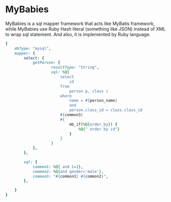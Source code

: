 # MyBabies
MyBabies is a sql mapper framework that acts like MyBatis framework, while MyBabies use Ruby Hash literal (something like JSON) instead of XML to wrap sql statement. And also, it is implemented by Ruby language.


```ruby
{
	dbType: "mysql",
	mapper: {
		select: {
			getPerson: {
					resultType: "String",
					sql: %Q{
						select
							id
						from
							person p, class c
						where
							name = #{person_name}
							and
							person.class_id = class.class_id
						#{common3}
						#{
							mb_if(%Q{order_by}) {
								%Q{" order by id"}
							}
						}
					}
			},
		},

		sql: {
			common1: %Q{ and 1=1},
			common2: %Q{and gender='male'},
			common3: "#{common1} #{common2}",
		},

	}
}
```
